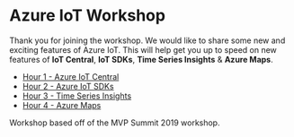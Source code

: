 # Azure IoT Workshop

Thank you for joining the workshop. We would like to share some new and exciting features of Azure IoT. This will help get you up to speed on new features of **IoT Central**, **IoT SDKs**, **Time Series Insights** & **Azure Maps**.

* [Hour 1 - Azure IoT Central](AzureIoTCentral)
* [Hour 2 - Azure IoT SDKs](AzureIoTSDKs)
* [Hour 3 - Time Series Insights](AzureTimeSeriesInsights)
* [Hour 4 - Azure Maps](AzureMaps)


Workshop based off of the MVP Summit 2019 workshop. 
